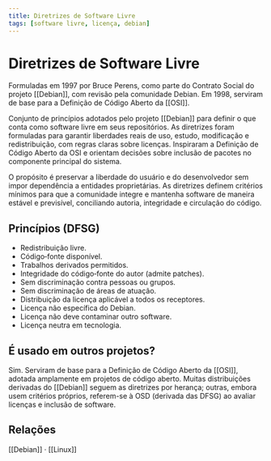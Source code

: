 ```yaml
---
title: Diretrizes de Software Livre
tags: [software livre, licença, debian]
---
```


# Diretrizes de Software Livre

Formuladas em 1997 por Bruce Perens, como parte do Contrato Social do projeto [[Debian]], com revisão pela comunidade Debian. Em 1998, serviram de base para a Definição de Código Aberto da [[OSI]].

Conjunto de princípios adotados pelo projeto [[Debian]] para definir o que conta como software livre em seus repositórios. As diretrizes foram formuladas para garantir liberdades reais de uso, estudo, modificação e redistribuição, com regras claras sobre licenças. Inspiraram a Definição de Código Aberto da OSI e orientam decisões sobre inclusão de pacotes no componente principal do sistema.

O propósito é preservar a liberdade do usuário e do desenvolvedor sem impor dependência a entidades proprietárias. As diretrizes definem critérios mínimos para que a comunidade integre e mantenha software de maneira estável e previsível, conciliando autoria, integridade e circulação do código.

## Princípios (DFSG)
- Redistribuição livre.
- Código‑fonte disponível.
- Trabalhos derivados permitidos.
- Integridade do código‑fonte do autor (admite patches).
- Sem discriminação contra pessoas ou grupos.
- Sem discriminação de áreas de atuação.
- Distribuição da licença aplicável a todos os receptores.
- Licença não específica do Debian.
- Licença não deve contaminar outro software.
- Licença neutra em tecnologia.

## É usado em outros projetos?
Sim. Serviram de base para a Definição de Código Aberto da [[OSI]], adotada amplamente em projetos de código aberto. Muitas distribuições derivadas do [[Debian]] seguem as diretrizes por herança; outras, embora usem critérios próprios, referem-se à OSD (derivada das DFSG) ao avaliar licenças e inclusão de software.

## Relações
[[Debian]] · [[Linux]]

